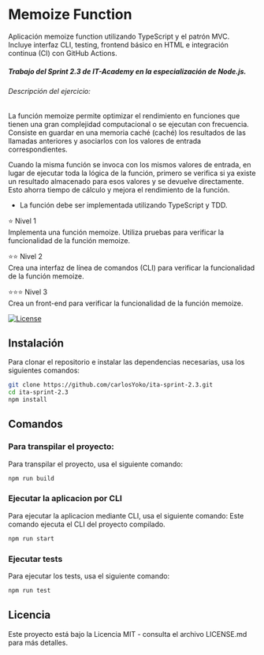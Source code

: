 # Memoize Function

Aplicación memoize function utilizando TypeScript y el patrón MVC.  
Incluye interfaz CLI, testing, frontend básico en HTML e integración continua (CI) con GitHub Actions.

##### Trabajo del Sprint 2.3 de IT-Academy en la especialización de Node.js.<br>

###### Descripción del ejercicio:

La función memoize permite optimizar el rendimiento en funciones que tienen una gran complejidad computacional o se ejecutan con frecuencia. Consiste en guardar en una memoria caché (caché) los resultados de las llamadas anteriores y asociarlos con los valores de entrada correspondientes.

Cuando la misma función se invoca con los mismos valores de entrada, en lugar de ejecutar toda la lógica de la función, primero se verifica si ya existe un resultado almacenado para esos valores y se devuelve directamente. Esto ahorra tiempo de cálculo y mejora el rendimiento de la función.

- La función debe ser implementada utilizando TypeScript y TDD.

⭐ Nivel 1  
Implementa una función memoize.
Utiliza pruebas para verificar la funcionalidad de la función memoize.

⭐⭐ Nivel 2  
Crea una interfaz de línea de comandos (CLI) para verificar la funcionalidad de la función memoize.

⭐⭐⭐ Nivel 3  
Crea un front-end para verificar la funcionalidad de la función memoize.

[![License](https://img.shields.io/badge/license-MIT-blue.svg)](LICENSE.md)

## Instalación

Para clonar el repositorio e instalar las dependencias necesarias, usa los siguientes comandos:

```bash
git clone https://github.com/carlosYoko/ita-sprint-2.3.git
cd ita-sprint-2.3
npm install
```

## Comandos

### Para transpilar el proyecto:

Para transpilar el proyecto, usa el siguiente comando:

```bash
npm run build
```

### Ejecutar la aplicacion por CLI

Para ejecutar la aplicacion mediante CLI, usa el siguiente comando:
Este comando ejecuta el CLI del proyecto compilado.

```bash
npm run start
```

### Ejecutar tests

Para ejecutar los tests, usa el siguiente comando:

```bash
npm run test
```

## Licencia

Este proyecto está bajo la Licencia MIT - consulta el archivo LICENSE.md para más detalles.
